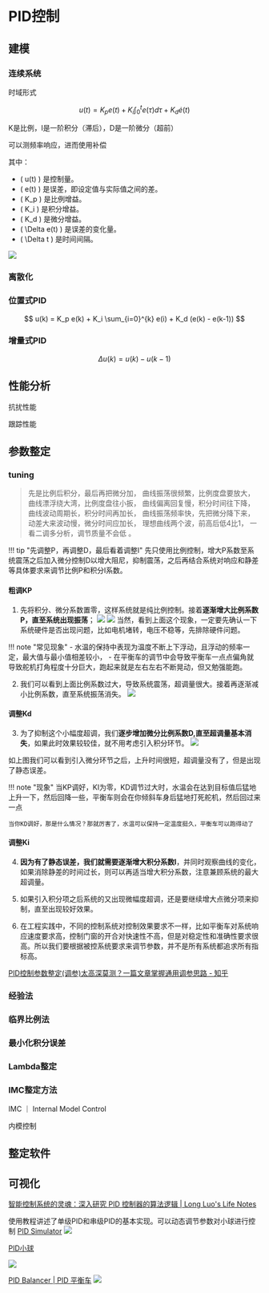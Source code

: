 # PID控制

## 建模
### 连续系统




时域形式




$$
u(t) = K_p e(t) + K_i \int_{0}^{t} e(\tau) d\tau + K_d \dot{e}(t)
$$

K是比例，I是一阶积分（滞后），D是一阶微分（超前）

可以测频率响应，进而使用补偿


其中：
- \( u(t) \) 是控制量。
- \( e(t) \) 是误差，即设定值与实际值之间的差。
- \( K_p \) 是比例增益。
- \( K_i \) 是积分增益。
- \( K_d \) 是微分增益。
- \( \Delta e(t) \) 是误差的变化量。
- \( \Delta t \) 是时间间隔。




![](https://philfan-pic.oss-cn-beijing.aliyuncs.com/img/20240925141821.png)




### 离散化


### 位置式PID

$$
u(k) = K_p e(k) + K_i \sum_{i=0}^{k} e(i) + K_d (e(k) - e(k-1))
$$



### 增量式PID

$$
\Delta u(k) = u(k) - u(k-1)
$$



## 性能分析


抗扰性能

跟踪性能
## 参数整定



### tuning
> 先是比例后积分，最后再把微分加，
 曲线振荡很频繁，比例度盘要放大，
 曲线漂浮绕大湾，比例度盘往小扳，
 曲线偏离回复慢，积分时间往下降，
 曲线波动周期长，积分时间再加长， 
 曲线振荡频率快，先把微分降下来， 
 动差大来波动慢，微分时间应加长， 
 理想曲线两个波，前高后低4比1，
 一看二调多分析，调节质量不会低 。

!!! tip "先调整P，再调整D，最后看着调整I"
    先只使用比例控制，增大P系数至系统震荡之后加入微分控制D以增大阻尼，抑制震荡，之后再结合系统对响应和静差等具体要求来调节比例P和积分I系数。
#### 粗调KP
1. 先将积分、微分系数置零，这样系统就是纯比例控制。接着**逐渐增大比例系数P，直至系统出现振荡**；
![](https://philfan-pic.oss-cn-beijing.aliyuncs.com/img/20240925142009.png)
![](https://philfan-pic.oss-cn-beijing.aliyuncs.com/img/20240925142034.png)
当然，看到上面这个现象，一定要先确认一下系统硬件是否出现问题，比如电机堵转，电压不稳等，先排除硬件问题。

!!! note "常见现象"
    - 水温的保持中表现为温度不断上下浮动，且浮动的频率一定，最大值与最小值相差较小，
    - 在平衡车的调节中会导致平衡车一点点偏角就导致舵机打角程度十分巨大，跑起来就是左右左右不断晃动，但又勉强能跑。

2. 我们可以看到上面比例系数过大，导致系统震荡，超调量很大。接着再逐渐减小比例系数，直至系统振荡消失。
![](https://philfan-pic.oss-cn-beijing.aliyuncs.com/img/20240925142217.png)

#### 调整Kd
3. 为了抑制这个小幅度超调，我们**逐步增加微分比例系数D,直至超调量基本消失**，如果此时效果较较佳，就不用考虑引入积分环节。
![](https://philfan-pic.oss-cn-beijing.aliyuncs.com/img/20240925142312.png)

如上图我们可以看到引入微分环节之后，上升时间很短，超调量没有了，但是出现了静态误差。

!!! note "现象"
    当KP调好，KI为零，KD调节过大时，水温会在达到目标值后猛地上升一下，然后回降一些，平衡车则会在你倾斜车身后猛地打死舵机，然后回过来一点

    当你KD调好，那是什么情况？那就厉害了，水温可以保持一定温度挺久，平衡车可以跑得动了


#### 调整Ki
4. **因为有了静态误差，我们就需要逐渐增大积分系数I**，并同时观察曲线的变化，如果消除静差的时间过长，则可以再适当增大积分系数，注意兼顾系统的最大超调量。

5. 如果引入积分项之后系统的又出现微幅度超调，还是要继续增大点微分项来抑制，直至出现较好效果。

6. 在工程实践中，不同的控制系统对控制效果要求不一样，比如平衡车对系统响应速度要求高，控制门窗的开合对快速性不高，但是对稳定性和准确性要求很高。所以我们要根据被控系统要求来调节参数，并不是所有系统都追求所有指标高。

[PID控制参数整定(调参)太高深莫测？一篇文章掌握通用调参思路 - 知乎](https://zhuanlan.zhihu.com/p/682201675)




### 经验法


### 临界比例法



### 最小化积分误差



### Lambda整定



### IMC整定方法

IMC ｜ Internal Model Control

内模控制


## 整定软件

## 可视化


[智能控制系统的灵魂：深入研究 PID 控制器的算法逻辑 | Long Luo's Life Notes](https://www.longluo.me/blog/2023/05/05/pid/)

使用教程讲述了单级PID和串级PID的基本实现。可以动态调节参数对小球进行控制
[PID Simulator](https://pid-simulator-web.skythinker.top/)
![](https://philfan-pic.oss-cn-beijing.aliyuncs.com/img/20240925140315.png)


[PID小球](https://www.longluo.me/projects/pid/)

![](https://philfan-pic.oss-cn-beijing.aliyuncs.com/img/20240925143658.png)

[PID Balancer | PID 平衡车](https://www.longluo.me/projects/pidcart/)
![](https://philfan-pic.oss-cn-beijing.aliyuncs.com/img/20240925134951.png)

